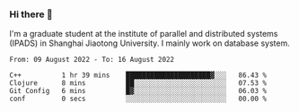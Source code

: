 ### Hi there 👋

I'm a graduate student at the institute of parallel and distributed systems (IPADS) in Shanghai Jiaotong University. I mainly work on database system.

<!--START_SECTION:waka-->

```text
From: 09 August 2022 - To: 16 August 2022

C++          1 hr 39 mins    █████████████████████▓░░░   86.43 %
Clojure      8 mins          ██░░░░░░░░░░░░░░░░░░░░░░░   07.53 %
Git Config   6 mins          █▓░░░░░░░░░░░░░░░░░░░░░░░   06.03 %
conf         0 secs          ░░░░░░░░░░░░░░░░░░░░░░░░░   00.00 %
```

<!--END_SECTION:waka-->

<!--
**yqmmm/yqmmm** is a ✨ _special_ ✨ repository because its `README.md` (this file) appears on your GitHub profile.

Here are some ideas to get you started:

- 🔭 I’m currently working on ...
- 🌱 I’m currently learning ...
- 👯 I’m looking to collaborate on ...
- 🤔 I’m looking for help with ...
- 💬 Ask me about ...
- 📫 How to reach me: ...
- 😄 Pronouns: ...
- ⚡ Fun fact: ...
-->
